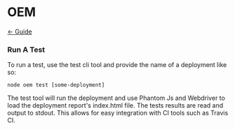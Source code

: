 # OEM

[&larr; Guide](./guide.md)

### Run A Test
To run a test, use the test cli tool and provide the name of a deployment like so:

    node oem test [some-deployment]

The test tool will run the deployment and use Phantom Js and Webdriver to load the deployment report's index.html file. The tests results are read and output to stdout. This allows for easy integration with CI tools such as Travis CI.